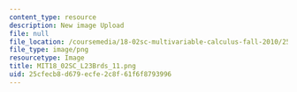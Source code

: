 ```yaml
---
content_type: resource
description: New image Upload
file: null
file_location: /coursemedia/18-02sc-multivariable-calculus-fall-2010/25cfecb8d679ecfe2c8f61f6f8793996_MIT18_02SC_L23Brds_11.png
file_type: image/png
resourcetype: Image
title: MIT18_02SC_L23Brds_11.png
uid: 25cfecb8-d679-ecfe-2c8f-61f6f8793996
---
```

